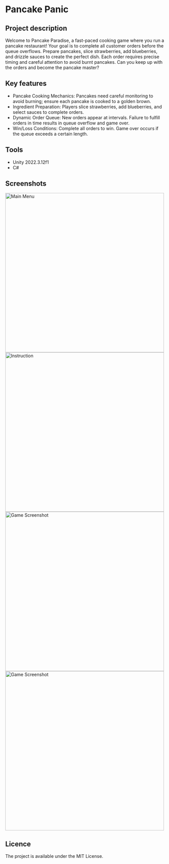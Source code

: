 # Pancake Panic

## Project description
Welcome to Pancake Paradise, a fast-paced cooking game where you run a pancake restaurant! Your goal is to complete all customer orders before the queue overflows. Prepare pancakes, slice strawberries, add blueberries, and drizzle sauces to create the perfect dish. Each order requires precise timing and careful attention to avoid burnt pancakes. Can you keep up with the orders and become the pancake master? 

## Key features
- Pancake Cooking Mechanics: Pancakes need careful monitoring to avoid burning; ensure each pancake is cooked to a golden brown.
- Ingredient Preparation: Players slice strawberries, add blueberries, and select sauces to complete orders.
- Dynamic Order Queue: New orders appear at intervals. Failure to fulfill orders in time results in queue overflow and game over.
- Win/Loss Conditions: Complete all orders to win. Game over occurs if the queue exceeds a certain length.

## Tools
- Unity 2022.3.12f1
- C#

## Screenshots
<img src="Images/MainMenu.png" alt="Main Menu" width="500"/> <img src="Images/Instruction.png" alt="Instruction" width="500"/>
<img src="Images/Game.png" alt="Game Screenshot" width="500"/> <img src="Images/Game2.png" alt="Game Screenshot" width="500"/>

## Licence
The project is available under the MIT License.
